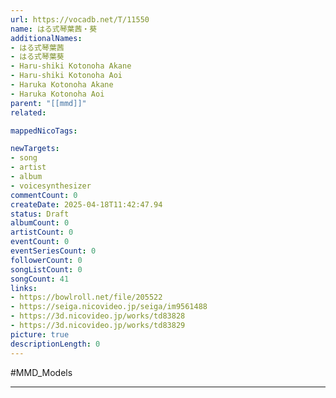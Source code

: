 ```yaml
---
url: https://vocadb.net/T/11550
name: はる式琴葉茜・葵
additionalNames: 
- はる式琴葉茜
- はる式琴葉葵
- Haru-shiki Kotonoha Akane
- Haru-shiki Kotonoha Aoi
- Haruka Kotonoha Akane
- Haruka Kotonoha Aoi
parent: "[[mmd]]"
related:

mappedNicoTags:

newTargets:
- song
- artist
- album
- voicesynthesizer
commentCount: 0
createDate: 2025-04-18T11:42:47.94
status: Draft
albumCount: 0
artistCount: 0
eventCount: 0
eventSeriesCount: 0
followerCount: 0
songListCount: 0
songCount: 41
links: 
- https://bowlroll.net/file/205522
- https://seiga.nicovideo.jp/seiga/im9561488
- https://3d.nicovideo.jp/works/td83828
- https://3d.nicovideo.jp/works/td83829
picture: true
descriptionLength: 0
---
```


#MMD_Models



---

